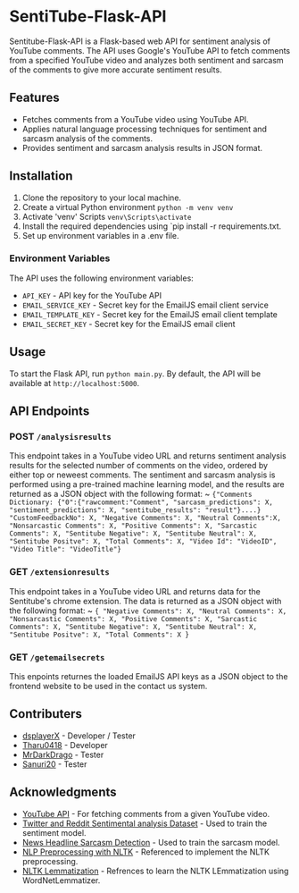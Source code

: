# SentiTube-Flask-API

Sentitube-Flask-API is a Flask-based web API for sentiment analysis of YouTube comments. The API uses Google's YouTube API to fetch comments from a specified YouTube video and analyzes both sentiment and sarcasm of the comments to give more accurate sentiment results.

## Features

- Fetches comments from a YouTube video using YouTube API.
- Applies natural language processing techniques for sentiment and sarcasm analysis of the comments.
- Provides sentiment and sarcasm analysis results in JSON format.

## Installation

1. Clone the repository to your local machine.
2. Create a virtual Python environment `python -m venv venv`
3. Activate 'venv' Scripts `venv\Scripts\activate`
4. Install the required dependencies using `pip install -r requirements.txt.
5. Set up environment variables in a .env file.

### Environment Variables

The API uses the following environment variables:

- `API_KEY` - API key for the YouTube API
- `EMAIL_SERVICE_KEY` - Secret key for the EmailJS email client service
- `EMAIL_TEMPLATE_KEY` - Secret key for the EmailJS email client template
- `EMAIL_SECRET_KEY` - Secret key for the EmailJS email client

## Usage

To start the Flask API, run `python main.py`. By default, the API will be available at `http://localhost:5000`.

## API Endpoints

### POST `/analysisresults`

This endpoint takes in a YouTube video URL and returns sentiment analysis results for the selected number of comments on the video, ordered by either top or neweest comments. The sentiment and sarcasm analysis is performed using a pre-trained machine learning model, and the results are returned as a JSON object with the following format: ~ `{"Comments Dictionary: {"0":{"rawcomment:"Comment", "sarcasm_predictions": X, "sentiment_predictions": X, "sentitube_results": "result"}....} "CustomFeedbackNo": X,
"Negative Comments": X,
"Neutral Comments":X,
"Nonsarcastic Comments": X,
"Positive Comments": X,
"Sarcastic Comments": X,
"Sentitube Negative": X,
"Sentitube Neutral": X,
"Sentitube Positve": X,
"Total Comments": X,
"Video Id": "VideoID",
"Video Title": "VideoTitle"}`

### GET `/extensionresults`

This endpoint takes in a YouTube video URL and returns data for the Sentitube's chrome extension. The data is returned as a JSON object with the following format: ~ `{
    "Negative Comments": X,
    "Neutral Comments": X,
    "Nonsarcastic Comments": X,
    "Positive Comments": X,
    "Sarcastic Comments": X,
    "Sentitube Negative": X,
    "Sentitube Neutral": X,
    "Sentitube Positve": X,
    "Total Comments": X
}`

### GET `/getemailsecrets`

This enpoints returnes the loaded EmailJS API keys as a JSON object to the frontend website to be used in the contact us system.

## Contributers

- [dsplayerX](https://github.com/dsplayerX) - Developer / Tester
- [Tharu0418](https://github.com/TharU0418) - Developer
- [MrDarkDrago](https://github.com/MrDarkDrago) - Tester
- [Sanuri20](https://github.com/Sanuri20) - Tester

## Acknowledgments

- [YouTube API](https://developers.google.com/youtube/v3) - For fetching comments from a given YouTube video.
- [Twitter and Reddit Sentimental analysis Dataset](https://www.kaggle.com/datasets/cosmos98/twitter-and-reddit-sentimental-analysis-dataset) - Used to train the sentiment model.
- [News Headline Sarcasm Detection](https://www.kaggle.com/gcdatkin/news-headline-sarcasm-detection) - Used to train the sarcasm model.
- [NLP Preprocessing with NLTK](https://towardsdatascience.com/nlp-preprocessing-with-nltk-3c04ee00edc0) - Referenced to implement the NLTK preprocessing.
- [NLTK Lemmatization](https://www.holisticseo.digital/python-seo/nltk/lemmatize) - Refrences to learn the NLTK LEmmatization using WordNetLemmatizer.
